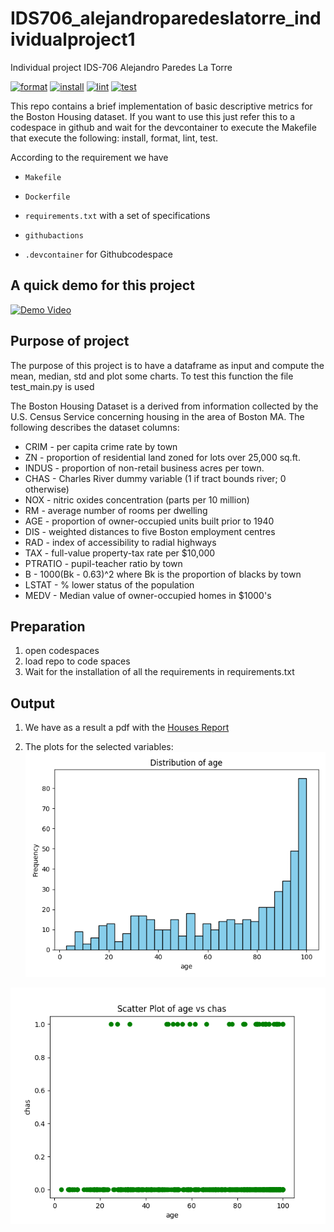 # IDS706_alejandroparedeslatorre_individualproject1
Individual project IDS-706 Alejandro Paredes La Torre 

[![format](https://github.com/nogibjj/IDS706_alejandroparedeslatorre_individualproject1/actions/workflows/format.yml/badge.svg)](https://github.com/nogibjj/IDS706_alejandroparedeslatorre_individualproject1/actions/workflows/format.yml)
[![install](https://github.com/nogibjj/IDS706_alejandroparedeslatorre_individualproject1/actions/workflows/install.yml/badge.svg)](https://github.com/nogibjj/IDS706_alejandroparedeslatorre_individualproject1/actions/workflows/install.yml)
[![lint](https://github.com/nogibjj/IDS706_alejandroparedeslatorre_individualproject1/actions/workflows/lint.yml/badge.svg)](https://github.com/nogibjj/IDS706_alejandroparedeslatorre_individualproject1/actions/workflows/lint.yml)
[![test](https://github.com/nogibjj/IDS706_alejandroparedeslatorre_individualproject1/actions/workflows/test.yml/badge.svg)](https://github.com/nogibjj/IDS706_alejandroparedeslatorre_individualproject1/actions/workflows/test.yml)


This repo contains a brief implementation of basic descriptive metrics for the Boston Housing dataset. If you want to use this just refer this to a codespace in github and wait for the devcontainer to execute the Makefile that execute the following: install, format, lint, test.

According to the requirement we have

* `Makefile`

* `Dockerfile`

* `requirements.txt` with a set of specifications

* `githubactions` 

* `.devcontainer` for Githubcodespace 

## A quick demo for this project

[![Demo Video](https://img.youtube.com/vi/7JTtqLkyQR0/0.jpg)](https://www.youtube.com/watch?v=7JTtqLkyQR0)

## Purpose of project
The purpose of this project is to have a dataframe as input and compute the mean, median, std and plot some charts. To test this function the file test_main.py is used

The Boston Housing Dataset is a derived from information collected by the U.S. Census Service concerning housing in the area of Boston MA. The following describes the dataset columns:

- CRIM - per capita crime rate by town
- ZN - proportion of residential land zoned for lots over 25,000 sq.ft.
- INDUS - proportion of non-retail business acres per town.
- CHAS - Charles River dummy variable (1 if tract bounds river; 0 otherwise)
- NOX - nitric oxides concentration (parts per 10 million)
- RM - average number of rooms per dwelling
- AGE - proportion of owner-occupied units built prior to 1940
- DIS - weighted distances to five Boston employment centres
- RAD - index of accessibility to radial highways
- TAX - full-value property-tax rate per $10,000
- PTRATIO - pupil-teacher ratio by town
- B - 1000(Bk - 0.63)^2 where Bk is the proportion of blacks by town
- LSTAT - % lower status of the population
- MEDV - Median value of owner-occupied homes in $1000's


## Preparation
1. open codespaces 
2. load repo to code spaces
2. Wait for the installation of all the requirements in requirements.txt

## Output
1. We have as a result a pdf with the [Houses Report](Houses_Report.pdf)
 
2. The plots for the selected variables:
![var](./assets/age.png)

![comparative](./assets/age_chas.png)


